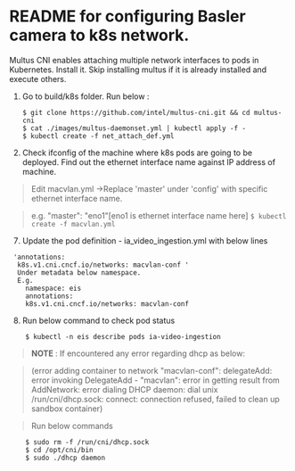  # README for configuring Basler camera to k8s network.

 Multus CNI enables attaching multiple network interfaces to pods in Kubernetes. Install it.
 Skip installing multus if it is already installed and execute others.
 1. Go to build/k8s folder. Run below :
      ```
      $ git clone https://github.com/intel/multus-cni.git && cd multus-cni
      $ cat ./images/multus-daemonset.yml | kubectl apply -f -
      $ kubectl create -f net_attach_def.yml
      ```
 2. Check ifconfig of the machine where k8s pods are going to be deployed. Find out the ethernet interface name against IP address of machine.

  >Edit macvlan.yml ->Replace 'master' under 'config' with specific ethernet interface name.

  >e.g. "master": "eno1"[eno1 is ethernet interface name here]
      ```
      $ kubectl create -f macvlan.yml
      ```
 7. Update the pod definition - ia_video_ingestion.yml with below lines
>
     'annotations:
      k8s.v1.cni.cncf.io/networks: macvlan-conf '
      Under metadata below namespace.
      E.g.
        namespace: eis
        annotations:
        k8s.v1.cni.cncf.io/networks: macvlan-conf
>
 8. Run below command to check pod status
  ```
      $ kubectl -n eis describe pods ia-video-ingestion
  ```
> **NOTE** : If encountered any error regarding dhcp as below:

>(error adding container to network "macvlan-conf": delegateAdd: error invoking DelegateAdd - "macvlan": error in getting result from AddNetwork: error dialing DHCP daemon: dial unix /run/cni/dhcp.sock:
connect: connection refused, failed to clean up sandbox container)

>Run below commands
```
    $ sudo rm -f /run/cni/dhcp.sock
    $ cd /opt/cni/bin
    $ sudo ./dhcp daemon
```
